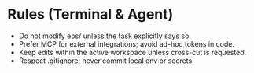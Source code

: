 # Rules (Terminal & Agent)

- Do not modify eos/ unless the task explicitly says so.
- Prefer MCP for external integrations; avoid ad-hoc tokens in code.
- Keep edits within the active workspace unless cross-cut is requested.
- Respect .gitignore; never commit local env or secrets.
